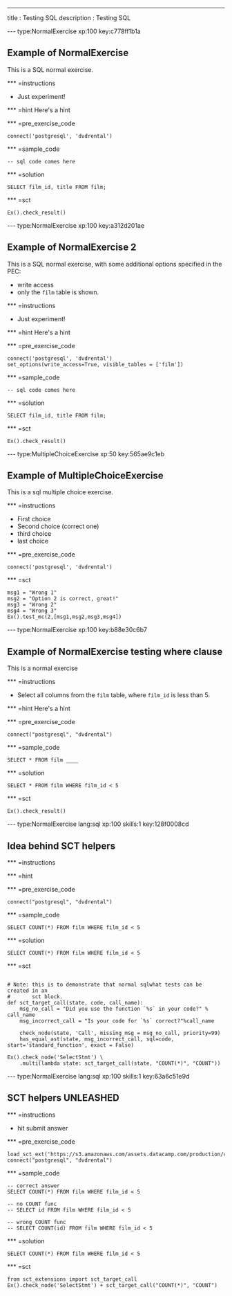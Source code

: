 ---
title       : Testing SQL
description : Testing SQL

--- type:NormalExercise xp:100 key:c778ff1b1a
## Example of NormalExercise

This is a SQL normal exercise.

*** =instructions
- Just experiment!

*** =hint
Here's a hint

*** =pre_exercise_code
```{python}
connect('postgresql', 'dvdrental')
```

*** =sample_code
```{sql}
-- sql code comes here
```

*** =solution
```{sql}
SELECT film_id, title FROM film;
```

*** =sct
```{python}
Ex().check_result()
```

--- type:NormalExercise xp:100 key:a312d201ae
## Example of NormalExercise 2

This is a SQL normal exercise, with some additional options specified in the PEC:

- write access
- only the `film` table is shown.

*** =instructions
- Just experiment!

*** =hint
Here's a hint

*** =pre_exercise_code
```{python}
connect('postgresql', 'dvdrental')
set_options(write_access=True, visible_tables = ['film'])
```

*** =sample_code
```{sql}
-- sql code comes here
```

*** =solution
```{sql}
SELECT film_id, title FROM film;
```

*** =sct
```{python}
Ex().check_result()
```


--- type:MultipleChoiceExercise xp:50 key:565ae9c1eb
## Example of MultipleChoiceExercise

This is a sql multiple choice exercise.

*** =instructions
- First choice
- Second choice (correct one)
- third choice
- last choice

*** =pre_exercise_code
```{python}
connect('postgresql', 'dvdrental')
```

*** =sct
```{python}
msg1 = "Wrong 1"
msg2 = "Option 2 is correct, great!"
msg3 = "Wrong 2"
msg4 = "Wrong 3"
Ex().test_mc(2,[msg1,msg2,msg3,msg4])
```

--- type:NormalExercise xp:100 key:b88e30c6b7
## Example of NormalExercise testing where clause

This is a normal exercise

*** =instructions
- Select all columns from the `film` table, where `film_id` is less than 5.

*** =hint
Here's a hint

*** =pre_exercise_code
```{sql}
connect("postgresql", "dvdrental")
```

*** =sample_code
```{sql}
SELECT * FROM film ____
```

*** =solution
```{sql}
SELECT * FROM film WHERE film_id < 5
```

*** =sct
```{sql}
Ex().check_result()
```

--- type:NormalExercise lang:sql xp:100 skills:1 key:128f0008cd
## Idea behind SCT helpers


*** =instructions

*** =hint

*** =pre_exercise_code
```{sql}
connect("postgresql", "dvdrental")
```

*** =sample_code
```{sql}
SELECT COUNT(*) FROM film WHERE film_id < 5
```

*** =solution
```{sql}
SELECT COUNT(*) FROM film WHERE film_id < 5
```

*** =sct
```{python}

# Note: this is to demonstrate that normal sqlwhat tests can be created in an
#       sct block.
def sct_target_call(state, code, call_name):
    msg_no_call = "Did you use the function `%s` in your code?" % call_name
    msg_incorrect_call = "Is your code for `%s` correct?"%call_name

    check_node(state, 'Call', missing_msg = msg_no_call, priority=99)
    has_equal_ast(state, msg_incorrect_call, sql=code, start='standard_function', exact = False)

Ex().check_node('SelectStmt') \
    .multi(lambda state: sct_target_call(state, "COUNT(*)", "COUNT"))

```

--- type:NormalExercise lang:sql xp:100 skills:1 key:63a6c51e9d
## SCT helpers UNLEASHED

*** =instructions
- hit submit answer


*** =pre_exercise_code
```{python}
load_sct_ext('https://s3.amazonaws.com/assets.datacamp.com/production/course_3165/datasets/sct_helper.txt')
connect("postgresql", "dvdrental")
```

*** =sample_code
```{sql}
-- correct answer
SELECT COUNT(*) FROM film WHERE film_id < 5

-- no COUNT func
-- SELECT id FROM film WHERE film_id < 5

-- wrong COUNT func
-- SELECT COUNT(id) FROM film WHERE film_id < 5

```

*** =solution
```{sql}
SELECT COUNT(*) FROM film WHERE film_id < 5
```

*** =sct
```{sql}
from sct_extensions import sct_target_call
Ex().check_node('SelectStmt') + sct_target_call("COUNT(*)", "COUNT")
```
